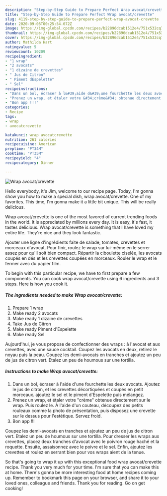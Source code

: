 ```yaml
---
description: "Step-by-Step Guide to Prepare Perfect Wrap avocat/crevette"
title: "Step-by-Step Guide to Prepare Perfect Wrap avocat/crevette"
slug: 4119-step-by-step-guide-to-prepare-perfect-wrap-avocat-crevette
date: 2020-09-05T00:25:54.072Z
image: https://img-global.cpcdn.com/recipes/b22896dcab1512e4/751x532cq70/wrap-avocatcrevette-photo-principale-de-la-recette.jpg
thumbnail: https://img-global.cpcdn.com/recipes/b22896dcab1512e4/751x532cq70/wrap-avocatcrevette-photo-principale-de-la-recette.jpg
cover: https://img-global.cpcdn.com/recipes/b22896dcab1512e4/751x532cq70/wrap-avocatcrevette-photo-principale-de-la-recette.jpg
author: Mathilda Hart
ratingvalue: 5
reviewcount: 10209
recipeingredient:
- "1 wrap"
- "2 avocats"
- "1 dizaine de crevettes"
- " Jus de Citron"
- " Piment dEspelette"
- " Sel"
recipeinstructions:
- "Dans un bol, écraser à l&#39;aide d&#39;une fourchette les deux avocats. Ajoutez le jus de citron, et les crevettes décortiquées et coupés en petit morceaux. ajoutez le sel et le piment d&#39;Espelette puis mélangez."
- "Prenez un wrap, et étaler votre &#34;crème&#34; obtenue directement sur le wrap. Puis roulez le. À l&#39;aide d&#39;un couteau, découpez des petits rouleaux comme la photo de présentation, puis disposez une crevette sur le dessus pour l&#39;estétique. Servez froid."
- "Bon app !!!"
categories:
- Recipe
tags:
- wrap
- avocatcrevette

katakunci: wrap avocatcrevette 
nutrition: 261 calories
recipecuisine: American
preptime: "PT34M"
cooktime: "PT35M"
recipeyield: "4"
recipecategory: Dinner

---
```



![Wrap avocat/crevette](https://img-global.cpcdn.com/recipes/b22896dcab1512e4/751x532cq70/wrap-avocatcrevette-photo-principale-de-la-recette.jpg)

Hello everybody, it's Jim, welcome to our recipe page. Today, I'm gonna show you how to make a special dish, wrap avocat/crevette. One of my favorites. This time, I'm gonna make it a little bit unique. This will be really delicious.

Wrap avocat/crevette is one of the most favored of current trending foods in the world. It is appreciated by millions every day. It is easy, it's fast, it tastes delicious. Wrap avocat/crevette is something that I have loved my entire life. They're nice and they look fantastic.

Ajouter une ligne d&#39;ingrédients faite de salade, tomates, crevettes et morceaux d&#39;avocat. Pour finir, roulez le wrap sur lui-même en le serrer assez pour qu&#39;il soit bien compact. Répartir la ciboulette ciselée, les avocats coupés en dés et les crevettes coupées en morceaux. Rouler le wrap et le fermer avec du papier film.


To begin with this particular recipe, we have to first prepare a few components. You can cook wrap avocat/crevette using 6 ingredients and 3 steps. Here is how you cook it.

<!--inarticleads1-->

##### The ingredients needed to make Wrap avocat/crevette:

1. Prepare 1 wrap
1. Make ready 2 avocats
1. Make ready 1 dizaine de crevettes
1. Take  Jus de Citron
1. Make ready  Piment d&#39;Espelette
1. Make ready  Sel


Aujourd&#39;hui, je vous propose de confectionner des wraps : à l&#39;avocat et aux crevettes, avec une sauce cocktail. Coupez les avocats en deux, retirez le noyau puis la peau. Coupez les demi-avocats en tranches et ajoutez un peu de jus de citron vert. Etalez un peu de houmous sur une tortilla. 

<!--inarticleads2-->

##### Instructions to make Wrap avocat/crevette:

1. Dans un bol, écraser à l&#39;aide d&#39;une fourchette les deux avocats. Ajoutez le jus de citron, et les crevettes décortiquées et coupés en petit morceaux. ajoutez le sel et le piment d&#39;Espelette puis mélangez.
1. Prenez un wrap, et étaler votre &#34;crème&#34; obtenue directement sur le wrap. Puis roulez le. À l&#39;aide d&#39;un couteau, découpez des petits rouleaux comme la photo de présentation, puis disposez une crevette sur le dessus pour l&#39;estétique. Servez froid.
1. Bon app !!!


Coupez les demi-avocats en tranches et ajoutez un peu de jus de citron vert. Etalez un peu de houmous sur une tortilla. Pour dresser les wraps aux crevettes, placez deux tranches d&#39;avocat avec le poivron rouge haché et la roquette. Ensuite, assaisonnez avec le poivre et le sel. Enfin, ajoutez les crevettes et roulez en serrant bien pour vos wraps aient de la tenue. 

So that's going to wrap it up with this exceptional food wrap avocat/crevette recipe. Thank you very much for your time. I'm sure that you can make this at home. There's gonna be more interesting food at home recipes coming up. Remember to bookmark this page on your browser, and share it to your loved ones, colleague and friends. Thank you for reading. Go on get cooking!
